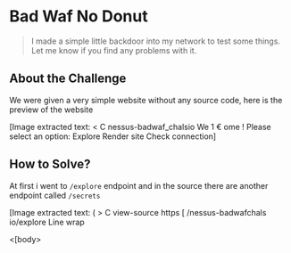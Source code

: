 # Bad Waf No Donut
> I made a simple little backdoor into my network to test some things. Let me know if you find any problems with it.

## About the Challenge
We were given a very simple website without any source code, here is the preview of the website


[Image extracted text: < 
C
nessus-badwaf_chalsio
We 1 € ome !
Please select an option:
Explore
Render site
Check connection]


## How to Solve?
At first i went to `/explore` endpoint and in the source there are another endpoint called `/secrets`


[Image extracted text: ( >
C
view-source https [ /nessus-badwafchals io/explore
Line
wrap
<html>
<body>
<hlExplore< /hl>
<div
id=
content
<div>
<[body>
<script>
function isAdmin( )
let
ookie
decodeURIComponent(document
cookie) ;
let
cookie_values
cookie.split(';');
for(let
0; i
<cookie_values.length; i++)
let
cookie_values[i];
while
(c.charAt(0)
substring(1);
(c.indexOf ( "admin" )
if
(c.substring(name.length,
C.length) .indexof(
true") )
return true;
return false;
if (isAdmin()) {
document getElementById( "content
innerHTML
href=" / secrets
>secretsk/a>
else
document.getElementById( "content
innerHTML
<ulx<lixa
href=" /books
>books< /a></lix<lixa
<[script>
<intm>]


In the `/secrets` endpoint there is a HTML comment tells us to use `POST` method with `secret_name` as a parameter


[Image extracted text: 7
C
0 view-sourcehttps:| /nessus-badwaf chals io/secrets
Line
wrap
<html>
<body>
<h1,6000000</hl>
<p>I
only
Know
one
secret,
but
you
Know
how
to
ask.< /p>
asking
with
secret_
name
post parameter
<[body>
<html>
gotta
<i-=
Try]


When I tried to send a `POST` request with `secret_name` as parameter, the reseponse was a little bit weird


[Image extracted text: daffainfo@dapos:
$
curl
~XPOST "https:
Inessus-badwaf.chals.io/secrets"
~d
secret
name-flag"
You know what
to ask for
but
you
re
not
asking correctly.daffainfo@dapos
$]


What does it mean? And then i tried to go back to the homepage and I found a werird things


[Image extracted text: <html>
<body>
<hlxW e 1
C ome
<[hl>
<h2>Please
select
an
option : < /h2>
<u1>
<lix<a
href=" Lexplore
>Explore< /ax<[li>
<lixka
href=
[render
>Rencer
site</a></li>
<lix<a
href=
Lping?hostzgoegle
com
>Check
connection< /a></li>
<Jul>
</body>
<fhtml>]


Why this website uses a unicode as a font? That means we need to use unicode to in `secret_name` parameter? Hmm, let's try to change the `flag` string using gothic font


[Image extracted text: daffainfo@dapos
$
curl "https
Inessus-badwaf
chals.io/secrets
~h
"Cookie:
admin-true
~d
"secret_name=f
{hOw_dOes_this_even_WOrk}daffainfo@dapos
$
Iag'
flag]


```
flag{h0w_d0es_this_even_w0rk}
```
